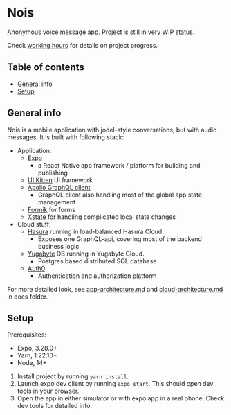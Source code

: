 # Nois

Anonymous voice message app. Project is still in very WIP status.

Check [working hours](docs/workinghours.md) for details on project progress.

## Table of contents

* [General info](#general-info)
* [Setup](#setup)

## General info

Nois is a mobile application with jodel-style conversations, but with audio
messages. It is built with following stack:

* Application:
  * [Expo](https://expo.io/)
    * a React Native app framework / platform for building and publishing
  * [UI Kitten](https://akveo.github.io/react-native-ui-kitten/) UI framework
  * [Apollo GraphQL client](https://www.apollographql.com/docs/react/)
    * GraphQL client also handling most of the global app state management
  * [Formik](https://www.formik.org) for forms
  * [Xstate](https://xstate.js.org/) for handling complicated local state changes
* Cloud stuff:
  * [Hasura](https://hasura.io/) running in load-balanced Hasura Cloud.
    * Exposes one GraphQL-api, covering most of the backend business logic
  * [Yugabyte](https://www.yugabyte.com/) DB running in Yugabyte Cloud.
    * Postgres based distributed SQL database
  * [Auth0](https://auth0.com/)
    * Authentication and authorization platform

For more detailed look, see [app-architecture.md](docs/app-architecture.md) and
[cloud-architecture.md](docs/cloud-architecture.md) in docs folder.

## Setup

Prerequisites:

* Expo, 3.28.0+
* Yarn, 1.22.10+
* Node, 14+

1. Install project by running `yarn install`.
2. Launch expo dev client by running `expo start`. This should open dev tools
   in your browser.
3. Open the app in either simulator or with expo app in a real phone. Check
   dev tools for detailed info.
